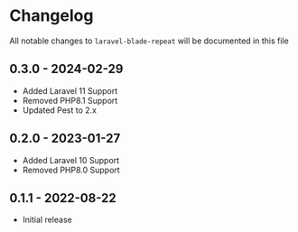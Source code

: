 # Changelog

All notable changes to `laravel-blade-repeat` will be documented in this file

## 0.3.0 - 2024-02-29

- Added Laravel 11 Support
- Removed PHP8.1 Support
- Updated Pest to 2.x

## 0.2.0 - 2023-01-27

- Added Laravel 10 Support
- Removed PHP8.0 Support

## 0.1.1 - 2022-08-22

- Initial release